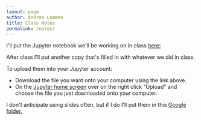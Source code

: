 ```yaml
---
layout: page
author: Andrea Lommen
title: Class Notes 
permalink: /notes/
---
```


I'll put the Jupyter notebook we'll be working on in class [here:](https://haverford.box.com/s/mdp4kdykmxzq7iuvwo7sfiveptaqr6qk)

After class I'll put another copy that's filled in with whatever we did in class.

To upload them into your Jupyter account:
* Download the file you want onto your computer using the link above.
* On the [Jupyter home screen](https://notebook.kinsc.haverford.edu:8000/hub/home) over on the right click "Upload" and choose the file you just downloaded onto your computer.


I don't anticipate using slides often, but if I do I'll put them in this [Google folder.](https://drive.google.com/drive/folders/1kO5yrrRfV2F_5RYDTpYBTOIKAQNyKM9S?usp=sharing)
